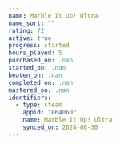 ```yaml
---
name: Marble It Up! Ultra
name_sort: ""
rating: 72
active: true
progress: started
hours_played: 5
purchased_on: .nan
started_on: .nan
beaten_on: .nan
completed_on: .nan
mastered_on: .nan
identifiers:
  - type: steam
    appid: "864060"
    name: Marble It Up! Ultra
    synced_on: 2024-08-30
---
```

